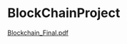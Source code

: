 # BlockChainProject
[Blockchain_Final.pdf](https://github.com/grantyehh/Dapp-Baccarat/files/14391554/Blockchain_Final.pdf)
